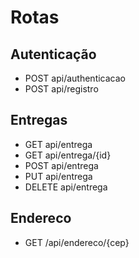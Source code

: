 # Rotas


## Autenticação

* POST api/authenticacao
* POST api/registro

## Entregas

* GET api/entrega
* GET api/entrega/{id}
* POST api/entrega
* PUT api/entrega
* DELETE api/entrega

## Endereco

* GET /api/endereco/{cep}


